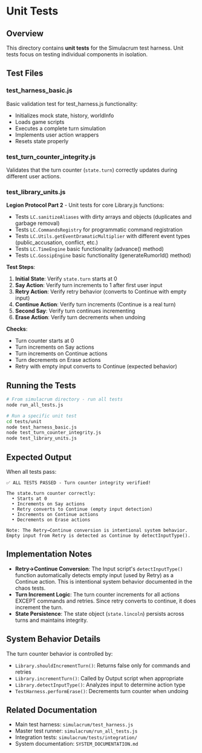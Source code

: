 # Unit Tests

## Overview

This directory contains **unit tests** for the Simulacrum test harness. Unit tests focus on testing individual components in isolation.

## Test Files

### test_harness_basic.js

Basic validation test for test_harness.js functionality:
- Initializes mock state, history, worldInfo
- Loads game scripts
- Executes a complete turn simulation
- Implements user action wrappers
- Resets state properly

### test_turn_counter_integrity.js

Validates that the turn counter (`state.turn`) correctly updates during different user actions.

### test_library_units.js

**Legion Protocol Part 2** - Unit tests for core Library.js functions:
- Tests `LC.sanitizeAliases` with dirty arrays and objects (duplicates and garbage removal)
- Tests `LC.CommandsRegistry` for programmatic command registration
- Tests `LC.Utils.getEventDramaticMultiplier` with different event types (public_accusation, conflict, etc.)
- Tests `LC.TimeEngine` basic functionality (advance() method)
- Tests `LC.GossipEngine` basic functionality (generateRumorId() method)

**Test Steps**:
1. **Initial State**: Verify `state.turn` starts at 0
2. **Say Action**: Verify turn increments to 1 after first user input
3. **Retry Action**: Verify retry behavior (converts to Continue with empty input)
4. **Continue Action**: Verify turn increments (Continue is a real turn)
5. **Second Say**: Verify turn continues incrementing
6. **Erase Action**: Verify turn decrements when undoing

**Checks**:
- Turn counter starts at 0
- Turn increments on Say actions
- Turn increments on Continue actions
- Turn decrements on Erase actions
- Retry with empty input converts to Continue (expected behavior)

## Running the Tests

```bash
# From simulacrum directory - run all tests
node run_all_tests.js

# Run a specific unit test
cd tests/unit
node test_harness_basic.js
node test_turn_counter_integrity.js
node test_library_units.js
```

## Expected Output

When all tests pass:
```
✅ ALL TESTS PASSED - Turn counter integrity verified!

The state.turn counter correctly:
  • Starts at 0
  • Increments on Say actions
  • Retry converts to Continue (empty input detection)
  • Increments on Continue actions
  • Decrements on Erase actions

Note: The Retry→Continue conversion is intentional system behavior.
Empty input from Retry is detected as Continue by detectInputType().
```

## Implementation Notes

- **Retry→Continue Conversion**: The Input script's `detectInputType()` function automatically detects empty input (used by Retry) as a Continue action. This is intentional system behavior documented in the chaos tests.
- **Turn Increment Logic**: The turn counter increments for all actions EXCEPT commands and retries. Since retry converts to continue, it does increment the turn.
- **State Persistence**: The state object (`state.lincoln`) persists across turns and maintains integrity.

## System Behavior Details

The turn counter behavior is controlled by:
- `Library.shouldIncrementTurn()`: Returns false only for commands and retries
- `Library.incrementTurn()`: Called by Output script when appropriate
- `Library.detectInputType()`: Analyzes input to determine action type
- `TestHarness.performErase()`: Decrements turn counter when undoing

## Related Documentation

- Main test harness: `simulacrum/test_harness.js`
- Master test runner: `simulacrum/run_all_tests.js`
- Integration tests: `simulacrum/tests/integration/`
- System documentation: `SYSTEM_DOCUMENTATION.md`

